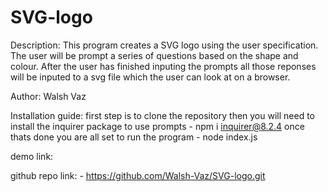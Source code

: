 # SVG-logo

Description:
    This program creates a SVG logo using the user specification.
    The user will be prompt a series of questions based on the shape
    and colour. After the user has finished inputing the prompts all those reponses will be inputed to a svg file which the user can look at on a browser.

Author:
    Walsh Vaz 

Installation guide:
    first step is to clone the repository
    then you will need to install the inquirer package to use prompts
        -  npm i inquirer@8.2.4
    once thats done you are all set to run the program 
        - node index.js 

demo link:

github repo link:
    - https://github.com/Walsh-Vaz/SVG-logo.git
    
